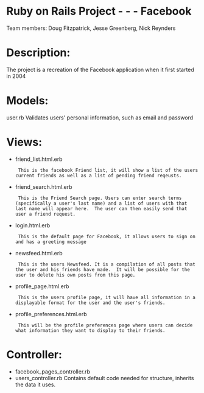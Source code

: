# Ruby on Rails Project - - - Facebook

Team members: 
Doug Fitzpatrick, Jesse Greenberg, Nick Reynders


# Description: 

The project is a recreation of the Facebook application when it first started in 2004

# Models: 

user.rb
	Validates users' personal information, such as email and password

# Views: 

 - friend_list.html.erb
 		
 		This is the facebook Friend list, it will show a list of the users current friends as well as a list of pending friend reqeusts.

 - friend_search.html.erb

 		This is the Friend Search page. Users can enter search terms (specifically a user's last name) and a list of users with that last name will appear here.  The user can then easily send that user a friend request.

 - login.html.erb

 		This is the default page for Facebook, it allows users to sign on and has a greeting message
		
 - newsfeed.html.erb

 		This is the users Newsfeed. It is a compilation of all posts that the user and his friends have made.  It will be possible for the user to delete his own posts from this page.
	

 - profile_page.html.erb

 		This is the users profile page, it will have all information in a displayable format for the user and the user's friends.

 - profile_preferences.html.erb

		This will be the profile preferences page where users can decide what information they want to display to their friends.

# Controller: 

 - facebook_pages_controller.rb
 - users_controller.rb
	Contains default code needed for structure, inherits the data it uses.
